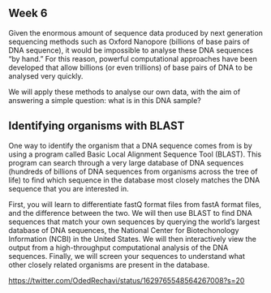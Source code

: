 ## Week 6

Given the enormous amount of sequence data produced by next generation sequencing methods such as Oxford Nanopore (billions of base pairs of DNA sequence), it would be impossible to analyse these DNA sequences “by hand.” For this reason, powerful computational approaches have been developed that allow billions (or even trillions) of base pairs of DNA to be analysed very quickly.

We will apply these methods to analyse our own data, with the aim of answering a simple question: what is in this DNA sample?

## Identifying organisms with BLAST

One way to identify the organism that a DNA sequence comes from is by using a program called Basic Local Alignment Sequence Tool (BLAST). This program can search through a very large database of DNA sequences (hundreds of billions of DNA sequences from organisms across the tree of life) to find which sequence in the database most closely matches the DNA sequence that you are interested in.

First, you will learn to differentiate fastQ format files from fastA format files, and the difference between the two. We will then use BLAST to find DNA sequences that match your own sequences by querying the world’s largest database of DNA sequences, the National Center for Biotechonology Information (NCBI) in the United States. We will then interactively view the output from a high-throughput computational analysis of the DNA sequences. Finally, we will screen your sequences to understand what other closely related organisms are present in the database.

https://twitter.com/OdedRechavi/status/1629765548564267008?s=20